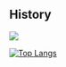 ## History

![](https://github-profile-summary-cards.vercel.app/api/cards/profile-details?username=HwaI12&theme=vue)

[![Top Langs](https://github-readme-stats.vercel.app/api/top-langs/?username=HwaI12&layout=compact&langs_count=6)](https://github.com/anuraghazra/github-readme-stats)

<!--
**HwaI12/HwaI12** is a ✨ _special_ ✨ repository because its `README.md` (this file) appears on your GitHub profile.

Here are some ideas to get you started:

- 🔭 I’m currently working on ...
- 🌱 I’m currently learning ...
- 👯 I’m looking to collaborate on ...
- 🤔 I’m looking for help with ...
- 💬 Ask me about ...
- 📫 How to reach me: ...
- 😄 Pronouns: ...
- ⚡ Fun fact: ...
-->
